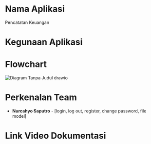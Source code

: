 # Nama Aplikasi
Pencatatan Keuangan
# Kegunaan Aplikasi
# Flowchart
![Diagram Tanpa Judul drawio](https://github.com/user-attachments/assets/2095e3e4-c5b0-45e2-b7e6-fd69a14ccf37)


# Perkenalan Team
- **Nurcahyo Saputro** - [login, log out, register, change password, file model]
# Link Video Dokumentasi
